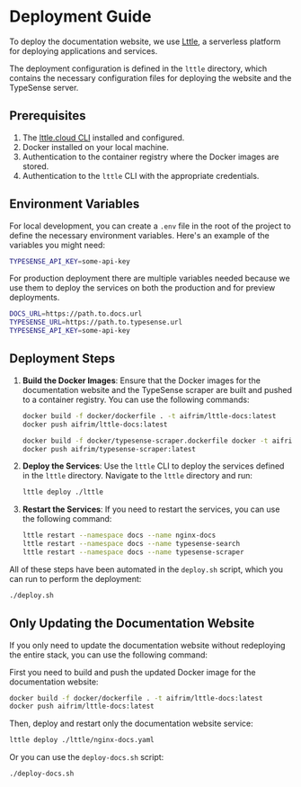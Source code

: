 # Deployment Guide

To deploy the documentation website, we use [Lttle](https://lttle.cloud/), a serverless platform for deploying applications and services.

The deployment configuration is defined in the `lttle` directory, which contains the necessary configuration files for deploying the website and the TypeSense server.

## Prerequisites

1. The [lttle.cloud CLI](https://lttle.cloud/docs/cli/installation) installed and configured.
2. Docker installed on your local machine.
3. Authentication to the container registry where the Docker images are stored.
4. Authentication to the `lttle` CLI with the appropriate credentials.

## Environment Variables

For local development, you can create a `.env` file in the root of the project to define the necessary environment variables. Here's an example of the variables you might need:

```sh
TYPESENSE_API_KEY=some-api-key
```

For production deployment there are multiple variables needed because we use them to deploy the services on both the production and for preview deployments.

```sh
DOCS_URL=https://path.to.docs.url
TYPESENSE_URL=https://path.to.typesense.url
TYPESENSE_API_KEY=some-api-key
```

## Deployment Steps

1. **Build the Docker Images**: Ensure that the Docker images for the documentation website and the TypeSense scraper are built and pushed to a container registry. You can use the following commands:

   ```bash
   docker build -f docker/dockerfile . -t aifrim/lttle-docs:latest
   docker push aifrim/lttle-docs:latest

   docker build -f docker/typesense-scraper.dockerfile docker -t aifrim/typesense-scraper:latest
   docker push aifrim/typesense-scraper:latest
   ```

2. **Deploy the Services**: Use the `lttle` CLI to deploy the services defined in the `lttle` directory. Navigate to the `lttle` directory and run:

   ```bash
   lttle deploy ./lttle
   ```

3. **Restart the Services**: If you need to restart the services, you can use the following command:

   ```bash
   lttle restart --namespace docs --name nginx-docs
   lttle restart --namespace docs --name typesense-search
   lttle restart --namespace docs --name typesense-scraper
   ```

All of these steps have been automated in the `deploy.sh` script, which you can run to perform the deployment:

```bash
./deploy.sh
```

## Only Updating the Documentation Website

If you only need to update the documentation website without redeploying the entire stack, you can use the following command:

First you need to build and push the updated Docker image for the documentation website:

```bash
docker build -f docker/dockerfile . -t aifrim/lttle-docs:latest
docker push aifrim/lttle-docs:latest
```

Then, deploy and restart only the documentation website service:

```bash
lttle deploy ./lttle/nginx-docs.yaml
```

Or you can use the `deploy-docs.sh` script:

```bash
./deploy-docs.sh
```
